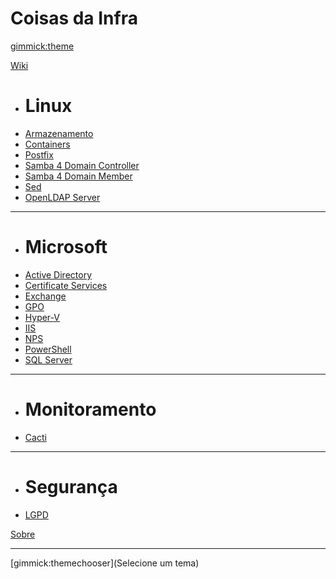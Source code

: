 # Coisas da Infra

[gimmick:theme](cosmo)

[Wiki]()

  * # Linux
  * [Armazenamento](pages/kb/linux/StorMgmt.md)
  * [Containers](pages/kb/linux/Containers.md)
  * [Postfix](pages/kb/linux/Postfix.md)
  * [Samba 4 Domain Controller](pages/kb/linux/samba4/Samba4DomainController.md)
  * [Samba 4 Domain Member](pages/kb/linux/samba4/Samba4DomainMember.md)
  * [Sed](pages/kb/linux/Sed.md)
  * [OpenLDAP Server](OpenLDAP/OpenLDAP_server.md)
  - - - -
  * # Microsoft
  * [Active Directory](pages/kb/microsoft/ActiveDirectory.md)
  * [Certificate Services](pages/kb/microsoft/adcs/CertificateServices.md)
  * [Exchange](pages/kb/microsoft/ExchangeServer.md)
  * [GPO](pages/kb/microsoft/GroupPolicy.md)
  * [Hyper-V](pages/kb/microsoft/Hyper-V.md)
  * [IIS](pages/kb/microsoft/IIS.md)
  * [NPS](pages/kb/microsoft/NPS.md)
  * [PowerShell](pages/kb/microsoft/PowerShell.md)
  * [SQL Server](pages/kb/microsoft/SQLServer.md)
  - - - -
  * # Monitoramento
  * [Cacti](Cacti/Cacti.md)
  - - - -
  * # Segurança
  * [LGPD](LGPD/LGPD.md)

[Sobre](pages/About.md)
- - - -
[gimmick:themechooser](Selecione um tema)
